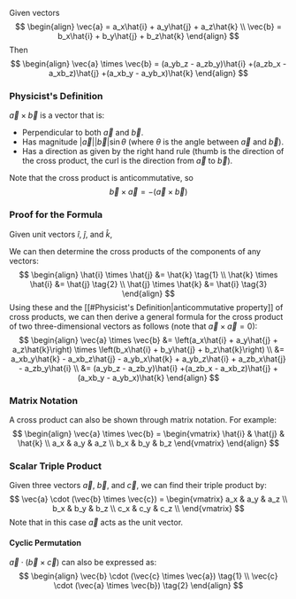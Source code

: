 Given vectors 
$$
\begin{align}
\vec{a} = a_x\hat{i} + a_y\hat{j} + a_z\hat{k} \\
\vec{b} = b_x\hat{i} + b_y\hat{j} + b_z\hat{k}
\end{align}
$$
Then
$$
\begin{align}
\vec{a} \times \vec{b} =
	(a_yb_z - a_zb_y)\hat{i}
	+(a_zb_x - a_xb_z)\hat{j}
	+(a_xb_y - a_yb_x)\hat{k}
\end{align}
$$

### Physicist's Definition
$\vec{a} \times \vec{b}$ is a vector that is:
- Perpendicular to both $\vec{a}$ and $\vec{b}$.
- Has magnitude $|\vec{a}||\vec{b}|\sin\theta$ (where $\theta$ is the angle between $\vec{a}$ and $\vec{b}$).
- Has a direction as given by the right hand rule (thumb is the direction of the cross product, the curl is the direction from $\vec{a}$ to $\vec{b}$).

Note that the cross product is anticommutative, so
$$
\vec{b} \times \vec{a} = - (\vec{a} \times \vec{b})
$$
### Proof for the Formula
Given unit vectors $\hat{i}$, $\hat{j}$, and $\hat{k}$,

We can then determine the cross products of the components of any vectors:
$$
\begin{align}
\hat{i} \times \hat{j} &= \hat{k} \tag{1} \\
\hat{k} \times \hat{i} &= \hat{j} \tag{2} \\
\hat{j} \times \hat{k} &= \hat{i} \tag{3}
\end{align}
$$
Using these and the [[#Physicist's Definition|anticommutative property]] of cross products, we can then derive a general formula for the cross product of two three-dimensional vectors as follows (note that $\vec{a} \times \vec{a} = 0$):
$$
\begin{align}
\vec{a} \times \vec{b} &= 
	\left(a_x\hat{i} + a_y\hat{j} + a_z\hat{k}\right) \times \left(b_x\hat{i} + b_y\hat{j} + b_z\hat{k}\right)
\\
&=
	a_xb_y\hat{k} - a_xb_z\hat{j} - a_yb_x\hat{k} + a_yb_z\hat{i} + a_zb_x\hat{j} - a_zb_y\hat{i}
\\
&=
	(a_yb_z - a_zb_y)\hat{i}
	+(a_zb_x - a_xb_z)\hat{j}
	+(a_xb_y - a_yb_x)\hat{k}
\end{align}
$$

### Matrix Notation
A cross product can also be shown through matrix notation. For example:
$$
\begin{align}
\vec{a} \times \vec{b} =
	\begin{vmatrix}
	\hat{i} & \hat{j} & \hat{k} \\
	a_x & a_y & a_z  \\
	b_x & b_y & b_z
	\end{vmatrix}
\end{align}
$$

### Scalar Triple Product
Given three vectors  $\vec{a}$, $\vec{b}$, and $\vec{c}$, we can find their triple product by:
$$
\vec{a} \cdot (\vec{b} \times \vec{c}) =
\begin{vmatrix}
	a_x & a_y & a_z \\
	b_x & b_y & b_z \\
	c_x & c_y & c_z \\
\end{vmatrix}
$$
Note that in this case $\vec{a}$ acts as the unit vector.

#### Cyclic Permutation
$\vec{a} \cdot (\vec{b} \times \vec{c})$ can also be expressed as:
$$
\begin{align}
	\vec{b} \cdot (\vec{c} \times \vec{a}) \tag{1} \\
	\vec{c} \cdot (\vec{a} \times \vec{b}) \tag{2}
\end{align}
$$
